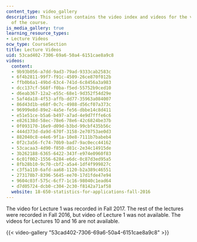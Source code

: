 ```yaml
---
content_type: video_gallery
description: This section contains the video index and videos for the various topics
  of the course.
is_media_gallery: true
learning_resource_types:
- Lecture Videos
ocw_type: CourseSection
title: Lecture Videos
uid: 53cad402-7306-69a6-50a4-6151cae8a9c8
videos:
  content:
  - 9b93b056-a7dd-9ad3-79ad-9333cab2583c
  - 6f4b2811-99f7-f91c-4509-26ce870f012b
  - ffb0b6a1-49bd-63c4-741d-6c8456a3a983
  - dcc137cf-568f-f0ba-f5ed-55752b9ced10
  - d6eab367-12a2-e55c-68e1-9d352f54d29e
  - 5af4da18-4f53-affb-dd77-35963a084007
  - 86d43d1b-e68f-0c7c-4988-d56cf07a373c
  - 96999e8d-89e2-4a5e-fe56-dbbe14c8d411
  - e51e51ce-b5a6-b497-a7ad-4e9d7fffe6c6
  - e826138d-58ec-78e6-78e6-42c6824be37b
  - 0f093170-16e9-d09d-b3bd-99cbf435b56c
  - 444d373d-da9d-670f-3158-2e70753ae0d3
  - 882040c8-e4e6-9f1a-10e8-7111b7babeb4
  - 0f2c3a56-fc74-70b9-bad7-9ac0ecc44162
  - 53cacaa3-4d90-f850-d81c-2e34c14915de
  - 3b262188-6365-6422-343f-e974e0960f83
  - 6c01f002-1556-6284-e6dc-0c87d3ed95a5
  - 8fb28b10-9c70-cbf2-a5a4-1df4f999827c
  - c3f5a110-6afd-aa68-1120-b2a389c46551
  - 273178b7-8396-5645-ee70-17d1fde47e94
  - 9604c03f-575c-6cf7-1c16-98040c1ead64
  - d7d05724-dcb0-c304-2c30-f8142a71af58
  website: 18-650-statistics-for-applications-fall-2016
---
```


The video for Lecture 1 was recorded in Fall 2017. The rest of the lectures were recorded in Fall 2016, but video of Lecture 1 was not available. The videos for Lectures 10 and 16 are not available.

{{< video-gallery "53cad402-7306-69a6-50a4-6151cae8a9c8" >}}

